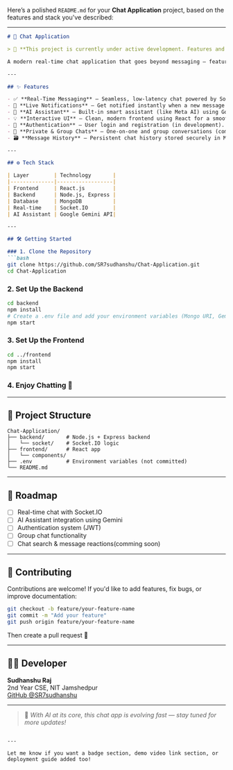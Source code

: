 Here’s a polished `README.md` for your **Chat Application** project, based on the features and stack you've described:

---

```markdown
# 💬 Chat Application

> 🚧 **This project is currently under active development. Features and functionality are being added regularly.**

A modern real-time chat application that goes beyond messaging — featuring **AI-powered assistance**, **instant notifications**, and a **responsive interactive UI**. Built using the MERN stack with **Socket.IO** for real-time communication and **Google Gemini API** for intelligent AI support.

---

## ✨ Features

- ✅ **Real-Time Messaging** — Seamless, low-latency chat powered by Socket.IO.
- 🔔 **Live Notifications** — Get notified instantly when a new message arrives.
- 🤖 **AI Assistant** — Built-in smart assistant (like Meta AI) using Google Gemini API.
- 💡 **Interactive UI** — Clean, modern frontend using React for a smooth user experience.
- 🔐 **Authentication** — User login and registration (in development).
- 💬 **Private & Group Chats** — One-on-one and group conversations (coming soon).
- 🗃️ **Message History** — Persistent chat history stored securely in MongoDB.

---

## ⚙️ Tech Stack

| Layer        | Technology       |
|--------------|------------------|
| Frontend     | React.js         |
| Backend      | Node.js, Express |
| Database     | MongoDB          |
| Real-time    | Socket.IO        |
| AI Assistant | Google Gemini API|

---

## 🛠️ Getting Started

### 1. Clone the Repository
```bash
git clone https://github.com/SR7sudhanshu/Chat-Application.git
cd Chat-Application
```

### 2. Set Up the Backend
```bash
cd backend
npm install
# Create a .env file and add your environment variables (Mongo URI, Gemini API key, etc.)
npm start
```

### 3. Set Up the Frontend
```bash
cd ../frontend
npm install
npm start
```

### 4. Enjoy Chatting 💬

---

## 📁 Project Structure

```
Chat-Application/
├── backend/       # Node.js + Express backend
│   └── socket/    # Socket.IO logic
├── frontend/      # React app
│   └── components/
├── .env           # Environment variables (not committed)
└── README.md
```

---

## 📌 Roadmap

- [ ] Real-time chat with Socket.IO
- [ ] AI Assistant integration using Gemini
- [ ] Authentication system (JWT)
- [ ] Group chat functionality
- [ ] Chat search & message reactions(comming soon)

---

## 🤝 Contributing

Contributions are welcome! If you'd like to add features, fix bugs, or improve documentation:

```bash
git checkout -b feature/your-feature-name
git commit -m "Add your feature"
git push origin feature/your-feature-name
```

Then create a pull request 🚀

---

## 🙋‍♂️ Developer

**Sudhanshu Raj**  
2nd Year CSE, NIT Jamshedpur  
[GitHub @SR7sudhanshu](https://github.com/SR7sudhanshu)

---

> 🧠 *With AI at its core, this chat app is evolving fast — stay tuned for more updates!*
```

---

Let me know if you want a badge section, demo video link section, or deployment guide added too!
